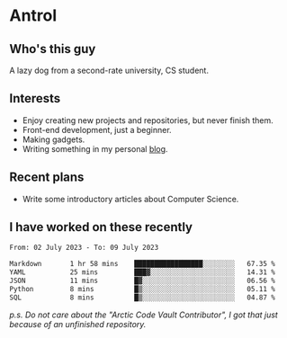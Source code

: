 # Antrol

## Who's this guy

A lazy dog from a second-rate university, CS student.

## Interests

* Enjoy creating new projects and repositories, but never finish them.
* Front-end development, just a beginner.
* Making gadgets.
* Writing something in my personal [blog](https://blog.antrol.xyz/).

## Recent plans

* Write some introductory articles about Computer Science.

<!--
* Try to develop a website for [Anime4KCPP](https://github.com/TianZerL/Anime4KCPP).
* Develop a Markdown renderer which user can customize its css, of course it is GUI-based.~~(If I could finish  it before getting bored)~~
* Work with my [teammates](https://github.com/SWJTU-Lazy-Dogs).
* Find something interests me, as a hobby after finishing my ~~boring~~ homework.
-->

## I have worked on these recently

<!--START_SECTION:waka-->

```txt
From: 02 July 2023 - To: 09 July 2023

Markdown       1 hr 58 mins    █████████████████░░░░░░░░   67.35 %
YAML           25 mins         ███▓░░░░░░░░░░░░░░░░░░░░░   14.31 %
JSON           11 mins         █▓░░░░░░░░░░░░░░░░░░░░░░░   06.56 %
Python         8 mins          █▒░░░░░░░░░░░░░░░░░░░░░░░   05.11 %
SQL            8 mins          █▒░░░░░░░░░░░░░░░░░░░░░░░   04.87 %
```

<!--END_SECTION:waka-->

*p.s.  Do not care about the "Arctic Code Vault Contributor", I got that just because of an unfinished repository.*

<!--
**qzmlgfj/qzmlgfj** is a ✨ _special_ ✨ repository because its `README.md` (this file) appears on your GitHub profile.

Here are some ideas to get you started:

- 🔭 I’m currently working on ...
- 🌱 I’m currently learning ...
- 👯 I’m looking to collaborate on ...
- 🤔 I’m looking for help with ...
- 💬 Ask me about ...
- 📫 How to reach me: ...
- 😄 Pronouns: ...
- ⚡ Fun fact: ...
-->
